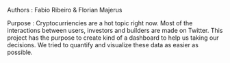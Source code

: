 Authors : Fabio Ribeiro & Florian Majerus 

Purpose : Cryptocurriencies are a hot topic right now. Most of the interactions between users, investors and builders are made on Twitter. This project has the purpose to create kind of a dashboard to help us taking our decisions. We tried to quantify and visualize these data as easier as possible. 